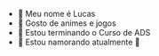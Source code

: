 - 👋 Meu nome é Lucas
- 👀 Gosto de animes e jogos
- 🌱 Estou terminando o Curso de ADS
- 💞️ Estou namorando atualmente 🙏

<!---
lucassm19/lucassm19 is a ✨ special ✨ repository because its `README.md` (this file) appears on your GitHub profile.
You can click the Preview link to take a look at your changes.
--->
